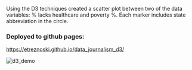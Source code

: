 
Using the D3 techniques created a scatter plot between two of the data variables: % lacks healthcare and poverty %. 
Each marker includes state abbreviation in the circle. 

### Deployed to github pages:
https://etreznoski.github.io/data_journalism_d3/

![d3_demo](https://user-images.githubusercontent.com/73403293/125850615-94771b91-d77e-4f68-941e-f81704921f87.jpg)

